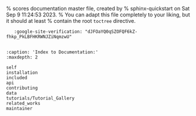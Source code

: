 % scores documentation master file, created by
% sphinx-quickstart on Sat Sep  9 11:24:53 2023.
% You can adapt this file completely to your liking, but it should at least
% contain the root `toctree` directive.

```.. meta::
   :google-site-verification: "dJFOaYQ0qSZOFQF6kZ-fhkp_PkLBFHKRWNJZiNqmzwU"
```

```{include} ../README.md
```


```{toctree}
:caption: 'Index to Documentation:'
:maxdepth: 2

self
installation
included
api
contributing
data
tutorials/Tutorial_Gallery
related_works
maintainer
```
